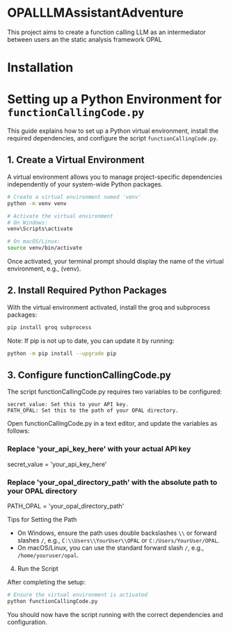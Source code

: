 # OPALLLMAssistantAdventure
This project aims to create a function calling LLM as an intermediator between users an the static analysis framework OPAL

# Installation

# Setting up a Python Environment for `functionCallingCode.py`

This guide explains how to set up a Python virtual environment, install the required dependencies, and configure the script `functionCallingCode.py`.

## 1. Create a Virtual Environment

A virtual environment allows you to manage project-specific dependencies independently of your system-wide Python packages.

```bash
# Create a virtual environment named 'venv'
python -m venv venv

# Activate the virtual environment
# On Windows:
venv\Scripts\activate

# On macOS/Linux:
source venv/bin/activate
```

Once activated, your terminal prompt should display the name of the virtual environment, e.g., (venv).

## 2. Install Required Python Packages

With the virtual environment activated, install the groq and subprocess packages:

```bash
pip install groq subprocess
```

Note: If pip is not up to date, you can update it by running:

```bash
python -m pip install --upgrade pip
```

## 3. Configure functionCallingCode.py

The script functionCallingCode.py requires two variables to be configured:

    secret_value: Set this to your API key.
    PATH_OPAL: Set this to the path of your OPAL directory.


Open functionCallingCode.py in a text editor, and update the variables as follows:

### Replace 'your_api_key_here' with your actual API key
secret_value = 'your_api_key_here'

### Replace 'your_opal_directory_path' with the absolute path to your OPAL directory
PATH_OPAL = 'your_opal_directory_path'

Tips for Setting the Path

- On Windows, ensure the path uses double backslashes `\\` or forward slashes `/`, e.g., `C:\\Users\\YourUser\\OPAL` or `C:/Users/YourUser/OPAL`.
- On macOS/Linux, you can use the standard forward slash `/`, e.g., `/home/youruser/opal`.

4. Run the Script

After completing the setup:
```bash
# Ensure the virtual environment is activated
python functionCallingCode.py
```

You should now have the script running with the correct dependencies and configuration.
